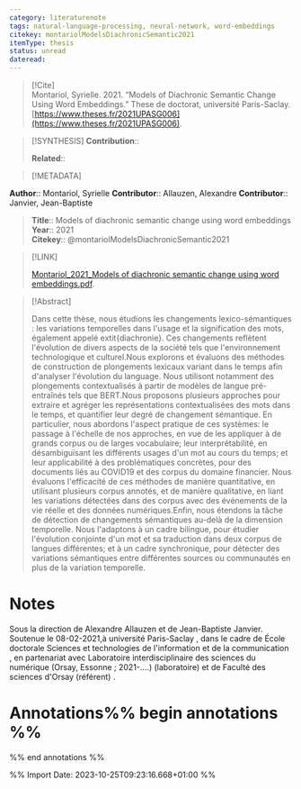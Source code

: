```yaml
---
category: literaturenote
tags: natural-language-processing, neural-network, word-embeddings
citekey: montariolModelsDiachronicSemantic2021
itemType: thesis
status: unread  
dateread:  
---
```


> [!Cite]  
> Montariol, Syrielle. 2021. “Models of Diachronic Semantic Change Using Word Embeddings.” These de doctorat, université Paris-Saclay. [https://www.theses.fr/2021UPASG006](https://www.theses.fr/2021UPASG006).

> [!SYNTHESIS] 
>**Contribution**::
>
>**Related**:: 
>

> [!METADATA]  
>
**Author**:: Montariol, Syrielle
**Contributor**:: Allauzen, Alexandre
**Contributor**:: Janvier, Jean-Baptiste<br>
> **Title**:: Models of diachronic semantic change using word embeddings    
> **Year**:: 2021     
> **Citekey**:: @montariolModelsDiachronicSemantic2021    
>    
>    
>     
>    
>    
>     
>    
>    
>

> [!LINK] 
>
> [Montariol_2021_Models of diachronic semantic change using word embeddings.pdf](file:///Users/steven/Library/CloudStorage/GoogleDrive-steven.golovkine@ul.ie/My%20Drive/bibliography/université%20Paris-Saclay/2021/Montariol_2021_Models%20of%20diachronic%20semantic%20change%20using%20word%20embeddings.pdf).

>[!Abstract]
>
>Dans cette thèse, nous étudions les changements lexico-sémantiques : les variations temporelles dans l'usage et la signification des mots, également appelé 	extit{diachronie}. Ces changements reflètent l'évolution de divers aspects de la société tels que l'environnement technologique et culturel.Nous explorons et évaluons des méthodes de construction de plongements lexicaux variant dans le temps afin d'analyser l'évolution du language. Nous utilisont notamment des plongements contextualisés à partir de modèles de langue pré-entraînés tels que BERT.Nous proposons plusieurs approches pour extraire et agréger les représentations contextualisées des mots dans le temps, et quantifier leur degré de changement sémantique. En particulier, nous abordons l'aspect pratique de ces systèmes: le passage à l'échelle de nos approches, en vue de les appliquer à de grands corpus ou de larges vocabulaire; leur interprétabilité, en désambiguïsant les différents usages d'un mot au cours du temps; et leur applicabilité à des problématiques concrètes, pour des documents liés au COVID19 et des corpus du domaine financier. Nous évaluons l'efficacité de ces méthodes de manière quantitative, en utilisant plusieurs corpus annotés, et de manière qualitative, en liant les variations détectées dans des corpus avec  des événements de la vie réelle et des données numériques.Enfin, nous étendons la tâche de détection de changements sémantiques au-delà de la dimension temporelle. Nous l'adaptons à un cadre bilingue, pour étudier l'évolution conjointe d'un mot et sa traduction dans deux corpus de langues différentes; et à un cadre synchronique, pour détecter des variations sémantiques entre différentes sources ou communautés en plus de la variation temporelle.
>>


# Notes
Sous la direction de Alexandre Allauzen et de Jean-Baptiste Janvier. Soutenue le 08-02-2021,à université Paris-Saclay , dans le cadre de École doctorale Sciences et technologies de l'information et de la communication , en partenariat avec Laboratoire interdisciplinaire des sciences du numérique (Orsay, Essonne ; 2021-....) (laboratoire) et de Faculté des sciences d'Orsay (référent) .<br>
# Annotations%% begin annotations %%  
 
  
%% end annotations %%

%% Import Date: 2023-10-25T09:23:16.668+01:00 %%
